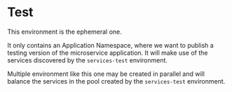 # Test

This environment is the ephemeral one.

It only contains an Application Namespace, where we want to publish a testing version of the microservice application.
It will make use of the services discovered by the `services-test` environment.

Multiple environment like this one may be created in parallel and will balance the services in the pool created by the `services-test` environment.

